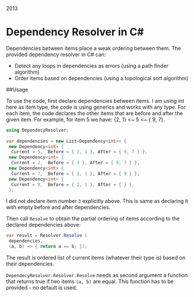 2013

Dependency Resolver in C#
======

<!--- tags: csharp -->

Dependencies between items place a weak ordering between them. The provided dependency resolver in C# can:

* Detect any loops in dependencies as errors (using a path finder algorithm)
* Order items based on dependencies (using a topological sort algorithm)

##Usage

To use the code, first declare dependencies between items. I am using int here as item type, the code is using generics and works with any type. For each item, the code declares the other items that are before and after the given item. For example, for item 5 we have: {2, 1} <~ 5 <~ { 9, 7}.

```csharp
using DependecyResolver;
...
var dependencies = new List<Dependency<int>> {
 new Dependency<int> { 
  Current = 5,  Before = { 2, 1 }, After = { 9, 7 } },
 new Dependency<int> { 
  Current = 2,  Before = { 3 }, After = { 9, 7 } },
 new Dependency<int> { 
  Current = 7,  Before = { 2, 1 }, After = { 9 } },
 new Dependency<int> { 
  Current = 9,  Before = { 2, 1 }, After = { } },
 };
```

I did not declare item number `3` explicitly above. This is same as declaring it with empty before and after dependencies.

Then call `Resolve` to obtain the partial ordering of items according to the declared dependencies above:

```csharp
var result = Resolver.Resolve (
 dependencies,
 (a, b) => { return a == b; });
```

The result is ordered list of current items (whatever their type is) based on their dependencies.

`DependecyResolver.Resolver.Resolve` needs as second argument a function that returns true if two items `(a, b)` are equal. This function has to be provided - no default is used.
